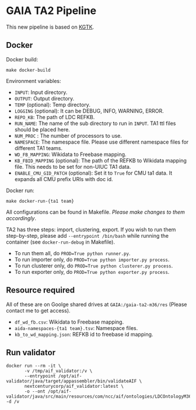 # GAIA TA2 Pipeline

This new pipeline is based on [KGTK](https://github.com/usc-isi-i2/kgtk).


## Docker

Docker build:

```
make docker-build
```

Environment variables:

- `INPUT`: Input directory.
- `OUTPUT`: Output directory.
- `TEMP` (optional): Temp directory.
- `LOGGING` (optional): It can be DEBUG, INFO, WARNING, ERROR.  
- `REPO_KB`: The path of LDC REFKB.
- `RUN_NAME`: The name of the sub directory to run in `INPUT`. TA1 ttl files should be placed here.
- `NUM_PROC` : The number of processors to use.
- `NAMESPACE`: The namespace file. Please use different namespace files for different TA1 teams.
- `WD_FB_MAPPING`: Wikidata to Freebase mapping.
- `KB_FBID_MAPPING` (optional): The path of the REFKB to Wikidata mapping file. This needs to be set for non-UIUC TA1 data.
- `ENABLE_CMU_GID_PATCH` (optional): Set it to `True` for CMU ta1 data. It expands all CMU prefix URIs with doc id.

Docker run:

```
make docker-run-{ta1 team}
```

All configurations can be found in Makefile. *Please make changes to them accordingly*.

TA2 has three steps: import, clustering, export. 
If you wish to run them step-by-step, please add `--entrypoint /bin/bash` while running the container (see `docker-run-debug` in Makefile).

- To run them all, do `PROD=True python runner.py`. 
- To run importer only, do `PROD=True python importer.py process`.
- To run clusterer only, do `PROD=True python clusterer.py process`.
- To run exporter only, do `PROD=True python exporter.py process`.

## Resource required

All of these are on Goolge shared drives at `GAIA:/gaia-ta2-m36/res` (Please contact me to get access).

- `df_wd_fb.csv`: Wikidata to Freebase mapping.
- `aida-namespaces-{ta1 team}.tsv`: Namespace files.
- `kb_to_wd_mapping.json`: REFKB id to freebase id mapping.


## Run validator

```
docker run --rm -it \
       -v /tmp/aif_validator:/v \
       --entrypoint /opt/aif-validator/java/target/appassembler/bin/validateAIF \
       nextcenturycorp/aif_validator:latest \
       -o --ont /opt/aif-validator/java/src/main/resources/com/ncc/aif/ontologies/LDCOntologyM36 -d /v
```
